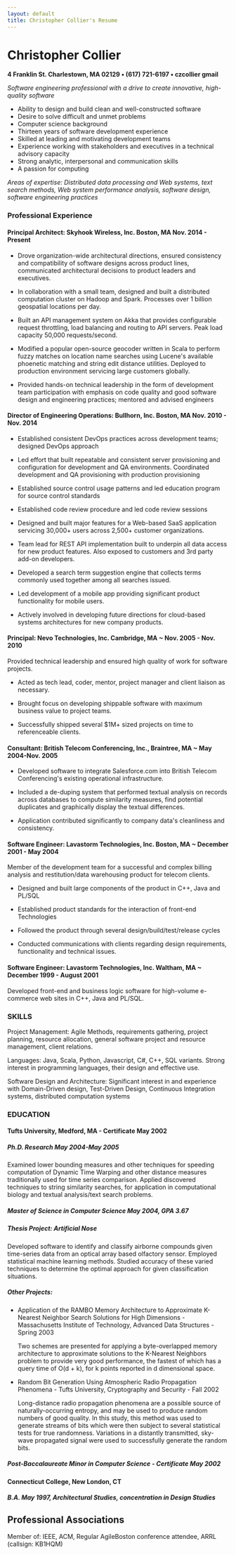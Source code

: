 ```yaml
---
layout: default
title: Christopher Collier's Resume
---
```

# Christopher Collier

**4 Franklin St. Charlestown, MA 02129 &bull; (617) 721-6197 &bull; czcollier gmail**

_Software engineering professional with a drive to create innovative, high-quality software_

 - Ability to design and build clean and well-constructed software
 - Desire to solve difficult and unmet problems
 - Computer science background
 - Thirteen years of software development experience
 - Skilled at leading and motivating development teams
 - Experience working with stakeholders and executives in a technical advisory capacity
 - Strong analytic, interpersonal and communication skills
 - A passion for computing

_Areas of expertise: Distributed data processing and Web systems, text
search methods, Web system performance analysis, software design, software engineering
practices_

### Professional Experience

#### Principal Architect: Skyhook Wireless, Inc. Boston, MA Nov. 2014 - Present

 - Drove organization-wide architectural directions, ensured
   consistency and compatibility of software designs across product
   lines, communicated architectural decisions to product leaders and
   executives.
 
 - In collaboration with a small team, designed and built a
   distributed computation cluster on Hadoop and Spark. Processes
   over 1 billion geospatial locations per day.

 - Built an API management system on Akka that provides configurable
   request throttling, load balancing and routing to API servers. Peak
   load capacity 50,000 requests/second.
   
 - Modified a popular open-source geocoder written in Scala to
   perform fuzzy matches on location name searches using Lucene's
   available phoenetic matching and string edit distance utilities.
   Deployed to production environment servicing large customers globally.

 - Provided hands-on technical leadership in the form of development team
   participation with emphasis on code quality and good software design and
   engineering practices; mentored and advised engineers

#### Director of Engineering Operations: Bullhorn, Inc. Boston, MA Nov. 2010 - Nov. 2014

  - Established consistent DevOps practices across development teams;
    designed DevOps approach

  - Led effort that built repeatable and consistent server provisioning and
    configuration for development and QA environments. Coordinated development
    and QA provisioning with production provisioning

  - Established source control usage patterns and led education program for
    source control standards

  - Established code review procedure and led code review sessions

  - Designed and built major features for a Web-based SaaS application
   servicing 30,000+ users across 2,500+ customer organizations.

  - Team lead for REST API implementation built to underpin all data
    access for new product features. Also exposed to customers and 3rd
    party add-on developers.

  - Developed a search term suggestion engine that collects terms
    commonly used together among all searches issued.

  - Led development of a mobile app providing significant product
    functionality for mobile users.

  - Actively involved in developing future directions for cloud-based
    systems architectures for new company products.

#### Principal: Nevo Technologies, Inc. Cambridge, MA ~ Nov. 2005 - Nov. 2010
  Provided technical leadership and ensured high quality of work for software
  projects. 
  
  - Acted as tech lead, coder, mentor, project manager and client liaison as necessary.

  - Brought focus on developing shippable software with
    maximum business value to project teams.

  - Successfully shipped several $1M+ sized projects on time to referenceable clients.

#### Consultant: British Telecom Conferencing, Inc., Braintree, MA ~ May 2004-Nov. 2005
  - Developed software to integrate Salesforce.com into British Telecom
    Conferencing's existing operational infrastructure.

  - Included a de-duping system that performed textual analysis on records across databases
    to compute similarity measures, find potential duplicates and graphically
    display the textual differences.

  - Application contributed significantly to company data's cleanliness and consistency.

#### Software Engineer: Lavastorm Technologies, Inc. Boston, MA ~ December 2001 - May 2004 
   Member of the development team for a successful and complex billing analysis
   and restitution/data warehousing product for telecom clients.

  - Designed and built large components of the product in C++, Java and PL/SQL

  - Established product standards for the interaction of front-end Technologies

  - Followed the product through several design/build/test/release cycles

  - Conducted communications with clients regarding design requirements, functionality and
    technical issues. 

#### Software Engineer: Lavastorm Technologies, Inc. Waltham, MA ~ December 1999 - August 2001 
   Developed front-end and business logic software for high-volume e-commerce
   web sites in C++, Java and PL/SQL.

### SKILLS

Project Management: Agile Methods, requirements gathering, project planning,
resource allocation, general software project and resource management, client
relations.

Languages: Java, Scala, Python, Javascript, C#, C++, SQL variants.
Strong interest in programming languages, their design and effective use.

Software Design and Architecture: Significant interest in and experience with
Domain-Driven design, Test-Driven Design, Continuous Integration systems,
distributed computation systems

### EDUCATION

#### Tufts University, Medford, MA - Certificate May 2002

##### Ph.D. Research May 2004-May 2005
   Examined lower bounding measures and other techniques for speeding
   computation of Dynamic Time Warping and other distance measures traditionally
   used for time series comparison. Applied discovered techniques to string
   similarity searches, for application in computational biology and textual
   analysis/text search problems. 

#####  Master of Science in Computer Science May 2004, GPA 3.67

#####  Thesis Project: Artificial Nose 
  Developed software to identify and classify airborne compounds given time-series
  data from an optical array based olfactory sensor. Employed statistical machine
  learning methods. Studied accuracy of these varied techniques to determine the
  optimal approach for given classification situations. 

#####  Other Projects: 

 - Application of the RAMBO Memory Architecture to Approximate K-Nearest Neighbor Search Solutions for High Dimensions - Massachusetts Institute of Technology, Advanced Data Structures - Spring 2003

   Two schemes are presented for applying a byte-overlapped memory
   architecture to approximate solutions to the K-Nearest Neighbors problem
   to provide very good performance, the fastest of which has a query time of
   O(d + k), for k points reported in d dimensional space.

 - Random Bit Generation Using Atmospheric Radio Propagation Phenomena - Tufts University, Cryptography and Security - Fall 2002 

   Long-distance radio propagation phenomena are a possible source of
   naturally-occurring entropy, and may be used to produce random numbers of
   good quality. In this study, this method was used to generate streams of
   bits which were then subject to several statistical tests for true
   randomness. Variations in a distantly transmitted, sky-wave propagated
   signal were used to successfully generate the random bits.

##### Post-Baccalaureate Minor in Computer Science - Certificate May 2002

#### Connecticut College, New London, CT

##### B.A. May 1997, Architectural Studies, concentration in Design Studies



## Professional Associations
Member of: IEEE, ACM, Regular AgileBoston conference attendee, ARRL (callsign: KB1HQM)
